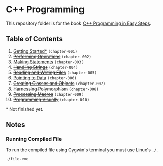 # C++ Programming
This repository folder is for the book [C++ Programming in Easy Steps](http://amzn.to/2cQTgmr).

## Table of Contents
1. [Getting Started\*](chapter-001) `(chapter-001)`
2. ~~[Performing Operations]()~~ `(chapter-002)`
3. ~~[Making Statements]()~~ `(chapter-003)`
4. ~~[Handling Strings]()~~ `(chapter-004)`
5. ~~[Reading and Writing Files]()~~ `(chapter-005)`
6. ~~[Pointing to Data]()~~ `(chapter-006)`
7. ~~[Creating Classes and Objects]()~~ `(chapter-007)`
8. ~~[Harnessing Polymorphism]()~~ `(chapter-008)`
9. ~~[Processing Macros]()~~ `(chapter-009)`
10. ~~[Programming Visually]()~~ `(chapter-010)`

\* Not finished yet.

## Notes

### Running Compiled File

To run the compiled file using Cygwin's terminal you must use Linux's `./`.

```bash
./file.exe
```